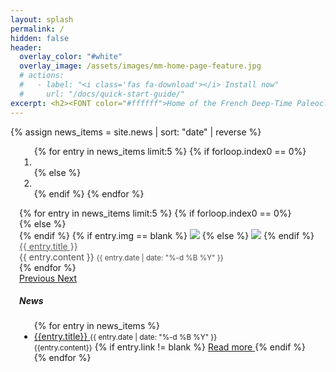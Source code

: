 ```yaml
---
layout: splash
permalink: /
hidden: false
header:
  overlay_color: "#white"
  overlay_image: /assets/images/mm-home-page-feature.jpg
  # actions:
  #   - label: "<i class='fas fa-download'></i> Install now"
  #     url: "/docs/quick-start-guide/"
excerpt: <h2><FONT color="#ffffff">Home of the French Deep-Time Paleoclimate Modeling Group</FONT></h2>
---
```


{% assign news_items = site.news | sort: "date" | reverse %}

<!-- CSS only -->
<link href="https://cdn.jsdelivr.net/npm/bootstrap@4.6.0/dist/css/bootstrap.min.css" rel="stylesheet"  crossorigin="anonymous">

<script src="https://code.jquery.com/jquery-3.2.1.slim.min.js"
  integrity="sha384-KJ3o2DKtIkvYIK3UENzmM7KCkRr/rE9/Qpg6aAZGJwFDMVNA/GpGFF93hXpG5KkN"
  crossorigin="anonymous"></script>
<script src="https://cdnjs.cloudflare.com/ajax/libs/popper.js/1.12.9/umd/popper.min.js"
  integrity="sha384-ApNbgh9B+Y1QKtv3Rn7W3mgPxhU9K/ScQsAP7hUibX39j7fakFPskvXusvfa0b4Q"
  crossorigin="anonymous"></script>
<!-- <script src="https://maxcdn.bootstrapcdn.com/bootstrap/4.1/js/bootstrap.min.js"
  integrity="sha384-JZR6Spejh4U02d8jOt6vLEHfe/JQGiRRSQQxSfFWpi1MquVdAyjUar5+76PVCmYl"
  crossorigin="anonymous"></script> -->

  <!-- JavaScript Bundle with Popper -->
<script src="https://cdn.jsdelivr.net/npm/bootstrap@4.6.0/dist/js/bootstrap.bundle.min.js"  crossorigin="anonymous"></script>

<div class="d-flex flex-row justify-content-around flex-wrap" style="margin: 1em;">
  <div class='p-2 flex-grow-1 flex-shrink-1 col-md-8 col-sm-12'>
    <div id="carouselExampleIndicators" class="carousel slide" data-ride="carousel">
      <ol class="carousel-indicators">
        {% for entry in news_items limit:5 %}
          {% if forloop.index0 == 0%}
        <li data-target="#carouselExampleIndicators" data-slide-to="0" class="active"></li>
        {% else %}
        <li data-target="#carouselExampleIndicators" data-slide-to="{{forloop.index0}}"></li>
        {% endif %}
        {% endfor %}
      </ol>
      <div class="carousel-inner">
      {% for entry in news_items limit:5 %}
        {% if forloop.index0 == 0%}
        <div class="carousel-item active">
        {% else %}
        <div class="carousel-item">
        {% endif %}
        {% if entry.img == blank %}
          <img class="d-block w-100 news-background" src="https://placeimg.com/1080/500/nature">
        {% else %}
          <img class="d-block w-100 news-background" src="{{entry.img}}">
        {% endif %}
          <div class="carousel-caption d-md-block" style="top:20px">
            <div class="card" style='color:black; opacity:0.7'>
              <div class='card-header'>
                <a href="{{entry.url}}">
                  <div>{{ entry.title }}</div>
                </a>
              </div>
                <div class="card-block p-1">
                  <div class='card-text'>
                    {{ entry.content }}
                    <small class="news-date">
                      {{ entry.date | date: "%-d %B %Y" }}
                    </small>
                  </div>
                </div>
              </div>
          </div>
        </div>
      {% endfor %}
      </div>
      <a class="carousel-control-prev" href="#carouselExampleIndicators" role="button" data-slide="prev">
        <span class="carousel-control-prev-icon" aria-hidden="true"></span>
        <span class="sr-only">Previous</span>
      </a>
      <a class="carousel-control-next" href="#carouselExampleIndicators" role="button" data-slide="next">
        <span class="carousel-control-next-icon" aria-hidden="true"></span>
        <span class="sr-only">Next</span>
      </a>
    </div>
  </div>
  <div class='p-2 flex-grow-1 flex-shrink-1 col-md-4 col-sm-12'>
    <div class='news-aside'>
      <h5>News</h5>
      <ul class="news-list">
      {% for entry in news_items %}
      <li>
          <div class="d-flex flex-row justify-content-between align-items-baseline news-title">
            <a href="{{entry.url}}">
              {{entry.title}}
            </a>
            <small class="news-date">
              {{ entry.date | date: "%-d %B %Y" }}
            </small>
          </div>
          <small class="news-content">{{entry.content}}</small>
          {% if entry.link != blank %}
            <a href="{{entry.link | relative_url}}" class='btn btn-outline-info btn-sm'>
            Read more
            </a>
          {% endif %}
      </li>
      {% endfor %}
    </ul>
    </div>
  </div>
</div>
